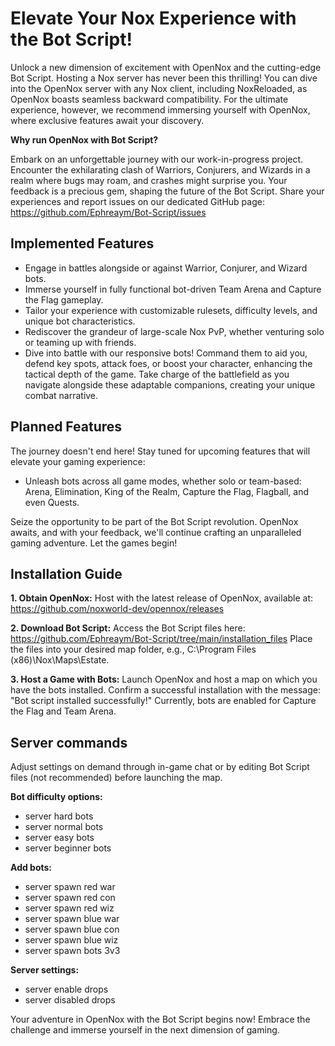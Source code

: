 # Elevate Your Nox Experience with the Bot Script!
Unlock a new dimension of excitement with OpenNox and the cutting-edge Bot Script. Hosting a Nox server has never been this thrilling! You can dive into the OpenNox server with any Nox client, including NoxReloaded, as OpenNox boasts seamless backward compatibility. For the ultimate experience, however, we recommend immersing yourself with OpenNox, where exclusive features await your discovery.

**Why run OpenNox with Bot Script?**

Embark on an unforgettable journey with our work-in-progress project. Encounter the exhilarating clash of Warriors, Conjurers, and Wizards in a realm where bugs may roam, and crashes might surprise you. Your feedback is a precious gem, shaping the future of the Bot Script. Share your experiences and report issues on our dedicated GitHub page: https://github.com/Ephreaym/Bot-Script/issues

## Implemented Features
- Engage in battles alongside or against Warrior, Conjurer, and Wizard bots.
- Immerse yourself in fully functional bot-driven Team Arena and Capture the Flag gameplay.
- Tailor your experience with customizable rulesets, difficulty levels, and unique bot characteristics.
- Rediscover the grandeur of large-scale Nox PvP, whether venturing solo or teaming up with friends.
- Dive into battle with our responsive bots! Command them to aid you, defend key spots, attack foes, or boost your character, enhancing the tactical depth of the game. Take charge of the battlefield as you navigate alongside these adaptable companions, creating your unique combat narrative. 

## Planned Features
The journey doesn't end here! Stay tuned for upcoming features that will elevate your gaming experience:

- Unleash bots across all game modes, whether solo or team-based: Arena, Elimination, King of the Realm, Capture the Flag, Flagball, and even Quests.

Seize the opportunity to be part of the Bot Script revolution. OpenNox awaits, and with your feedback, we'll continue crafting an unparalleled gaming adventure. Let the games begin! 

## Installation Guide
**1. Obtain OpenNox:** Host with the latest release of OpenNox, available at: https://github.com/noxworld-dev/opennox/releases

**2. Download Bot Script:**
Access the Bot Script files here: https://github.com/Ephreaym/Bot-Script/tree/main/installation_files Place the files into your desired map folder, e.g., C:\Program Files (x86)\Nox\Maps\Estate.

**3. Host a Game with Bots:**
Launch OpenNox and host a map on which you have the bots installed. Confirm a successful installation with the message: "Bot script installed successfully!" Currently, bots are enabled for Capture the Flag and Team Arena.

## Server commands

Adjust settings on demand through in-game chat or by editing Bot Script files (not recommended) before launching the map.

**Bot difficulty options:**
- server hard bots
- server normal bots
- server easy bots
- server beginner bots

**Add bots:**
- server spawn red war
- server spawn red con
- server spawn red wiz
- server spawn blue war
- server spawn blue con
- server spawn blue wiz
- server spawn bots 3v3

**Server settings:**
- server enable drops
- server disabled drops 

Your adventure in OpenNox with the Bot Script begins now! Embrace the challenge and immerse yourself in the next dimension of gaming.
